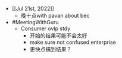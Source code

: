 - [[Jul 21st, 2022]]
	- 晚十点with pavan about bec
- #MeetingWithGuru
	- Consumer ovlp stdy
		- 开始的结果可能不会太好
		- make sure not confused enterprise
		- 更快点搞到结果？